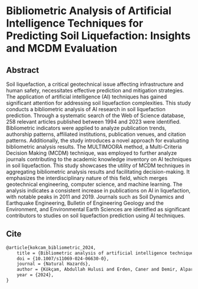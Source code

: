 # Bibliometric Analysis of Artificial Intelligence Techniques for Predicting Soil Liquefaction: Insights and MCDM Evaluation

## Abstract
Soil liquefaction, a critical geotechnical issue affecting infrastructure and human safety, necessitates effective prediction and mitigation strategies. The application of artificial intelligence (AI) techniques has gained significant attention for addressing soil liquefaction complexities. This study conducts a bibliometric analysis of AI research in soil liquefaction prediction. Through a systematic search of the Web of Science database, 258 relevant articles published between 1994 and 2023 were identified. Bibliometric indicators were applied to analyze publication trends, authorship patterns, affiliated institutions, publication venues, and citation patterns. Additionally, the study introduces a novel approach for evaluating bibliometric analysis results. The MULTIMOORA method, a Multi-Criteria Decision Making (MCDM) technique, was employed to further analyze journals contributing to the academic knowledge inventory on AI techniques in soil liquefaction. This study showcases the utility of MCDM techniques in aggregating bibliometric analysis results and facilitating decision-making. It emphasizes the interdisciplinary nature of this field, which merges geotechnical engineering, computer science, and machine learning. The analysis indicates a consistent increase in publications on AI in liquefaction, with notable peaks in 2011 and 2019. Journals such as Soil Dynamics and Earthquake Engineering, Bulletin of Engineering Geology and the Environment, and Environmental Earth Sciences are identified as significant contributors to studies on soil liquefaction prediction using AI techniques.

## Cite

```markdown
@article{kokcam_bibliometric_2024,
	title = {Bibliometric analysis of artificial intelligence techniques for predicting soil liquefaction: insights and {MCDM} evaluation},
	doi = {10.1007/s11069-024-06630-0},
	journal = {Natural Hazards},
	author = {Kökçam, Abdullah Hulusi and Erden, Caner and Demir, Alparslan Serhat and Kurnaz, Talas Fikret},
	year = {2024},
}
```
